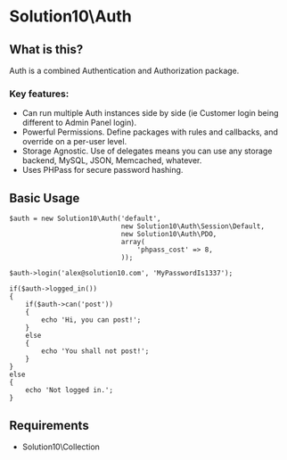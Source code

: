 # Solution10\Auth

## What is this?

Auth is a combined Authentication and Authorization package.

### Key features:

* Can run multiple Auth instances side by side (ie Customer login being different to Admin Panel login).
* Powerful Permissions. Define packages with rules and callbacks, and override on a per-user level.
* Storage Agnostic. Use of delegates means you can use any storage backend, MySQL, JSON, Memcached, whatever.
* Uses PHPass for secure password hashing.


## Basic Usage

    $auth = new Solution10\Auth('default',
                                new Solution10\Auth\Session\Default,
                                new Solution10\Auth\PDO,
                                array(
                                    'phpass_cost' => 8,
                                ));

    $auth->login('alex@solution10.com', 'MyPasswordIs1337');

    if($auth->logged_in())
    {
        if($auth->can('post'))
        {
            echo 'Hi, you can post!';
        }
        else
        {
            echo 'You shall not post!';
        }
    }
    else
    {
        echo 'Not logged in.';
    }

## Requirements

* Solution10\Collection
